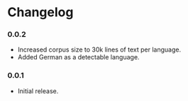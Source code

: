 # Changelog


### 0.0.2

- Increased corpus size to 30k lines of text per language.
- Added German as a detectable language.


### 0.0.1

- Initial release.
